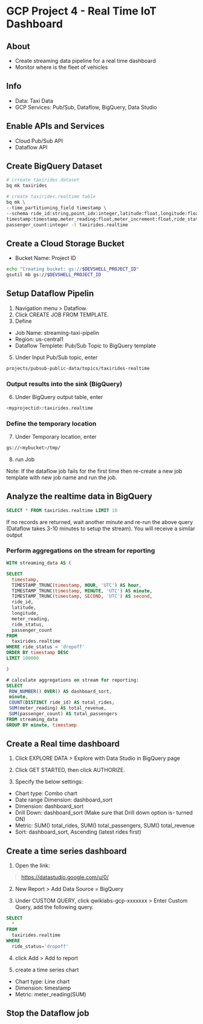 # GCP Project 4 - Real Time IoT Dashboard

## About
- Create streaming data pipeline for a real time dashboard
- Monitor where is the fleet of vehicles

## Info
- Data: Taxi Data
- GCP Services: Pub/Sub, Dataflow, BigQuery, Data Studio


## Enable APIs and Services
- Cloud Pub/Sub API
- Dataflow API

## Create BigQuery Dataset

```bash
# crreate taxirides dataset
bq mk taxirides

# create taxirides.realtime table
bq mk \
--time_partitioning_field timestamp \
--schema ride_id:string,point_idx:integer,latitude:float,longitude:float,\
timestamp:timestamp,meter_reading:float,meter_increment:float,ride_status:string,\
passenger_count:integer -t taxirides.realtime
```
## Create a Cloud Storage Bucket
- Bucket Name: Project ID
```bash
echo "Creating bucket: gs://$DEVSHELL_PROJECT_ID"
gsutil mb gs://$DEVSHELL_PROJECT_ID
```

## Setup Dataflow Pipelin

1. Navigation menu > Dataflow.
2. Click CREATE JOB FROM TEMPLATE.
3. Define
- Job Name: streaming-taxi-pipelin
- Region: us-central1 
- Dataflow Templete: Pub/Sub Topic to BigQuery template
5. Under Input Pub/Sub topic, enter 
```bash
projects/pubsub-public-data/topics/taxirides-realtime
```
### Output results into the sink (BigQuery)

6. Under BigQuery output table, enter 
```bash
<myprojectid>:taxirides.realtime
```

### Define the temporary location

7. Under Temporary location, enter 
```bash
gs://<mybucket>/tmp/
```

8. run Job

Note: If the dataflow job fails for the first time then re-create a new job template with new job name and run the job.


## Analyze the realtime data in BigQuery


```sql
SELECT * FROM taxirides.realtime LIMIT 10
```

If no records are returned, wait another minute and re-run the above query (Dataflow takes 3-10 minutes to setup the stream). You will receive a similar output

### Perform aggregations on the stream for reporting

```sql
WITH streaming_data AS (

SELECT
  timestamp,
  TIMESTAMP_TRUNC(timestamp, HOUR, 'UTC') AS hour,
  TIMESTAMP_TRUNC(timestamp, MINUTE, 'UTC') AS minute,
  TIMESTAMP_TRUNC(timestamp, SECOND, 'UTC') AS second,
  ride_id,
  latitude,
  longitude,
  meter_reading,
  ride_status,
  passenger_count
FROM
  taxirides.realtime
WHERE ride_status = 'dropoff'
ORDER BY timestamp DESC
LIMIT 100000

)

# calculate aggregations on stream for reporting:
SELECT
 ROW_NUMBER() OVER() AS dashboard_sort,
 minute,
 COUNT(DISTINCT ride_id) AS total_rides,
 SUM(meter_reading) AS total_revenue,
 SUM(passenger_count) AS total_passengers
FROM streaming_data
GROUP BY minute, timestamp
```

## Create a Real time dashboard

1. Click EXPLORE DATA > Explore with Data Studio in BigQuery page

2. Click GET STARTED, then click AUTHORIZE.

3. Specify the below settings:
- Chart type: Combo chart
- Date range Dimension: dashboard_sort
- Dimension: dashboard_sort
- Drill Down: dashboard_sort (Make sure that Drill down option is- turned ON)
- Metric: SUM() total_rides, SUM() total_passengers, SUM() total_revenue
- Sort: dashboard_sort, Ascending (latest rides first)


## Create a time series dashboard

1. Open the link:
> https://datastudio.google.com/u/0/

2. New Report > Add Data Source = BigQuery

3. Under CUSTOM QUERY, click qwiklabs-gcp-xxxxxxx > Enter Custom Query, add the following query.
```sql
SELECT
  *
FROM
  taxirides.realtime
WHERE
  ride_status='dropoff'
```
4. click Add > Add to report

5. create a time series chart
- Chart type: Line chart
- Dimension: timestamp
- Metric: meter_reading(SUM)

## Stop the Dataflow job 
